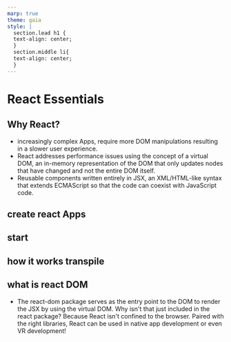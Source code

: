 ```yaml
---
marp: true
theme: gaia
style: |
  section.lead h1 {
  text-align: center;
  }
  section.middle li{
  text-align: center;
  }
---
```

<!-- headingDivider: 2 -->
<!--
theme: gaia
class: lead
-->

# React Essentials

## Why React?
* increasingly complex Apps, require more DOM manipulations resulting in a slower user experience. 
* React addresses performance issues using the concept of a virtual DOM, an in-memory representation of the DOM that only updates nodes that have changed and not the entire DOM itself. 
* Reusable components written entirely in JSX, an XML/HTML-like syntax that extends ECMAScript so that the code can coexist with JavaScript code.

## create react Apps
## start
## how it works transpile
## what is react DOM
* The react-dom package serves as the entry point to the DOM to render the JSX by using the virtual DOM. Why isn't that just included in the react package? Because React isn't confined to the browser. Paired with the right libraries, React can be used in native app development or even VR development!